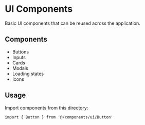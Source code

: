 # UI Components

Basic UI components that can be reused across the application.

## Components

- Buttons
- Inputs
- Cards
- Modals
- Loading states
- Icons

## Usage

Import components from this directory:

```tsx
import { Button } from '@/components/ui/Button'
```

